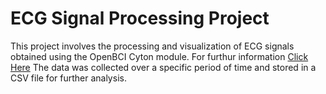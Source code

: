 # ECG Signal Processing Project

This project involves the processing and visualization of ECG signals obtained using the OpenBCI Cyton module. 
For furthur information [Click Here](https://docs.openbci.com/)
The data was collected over a specific period of time and stored in a CSV file for further analysis.
